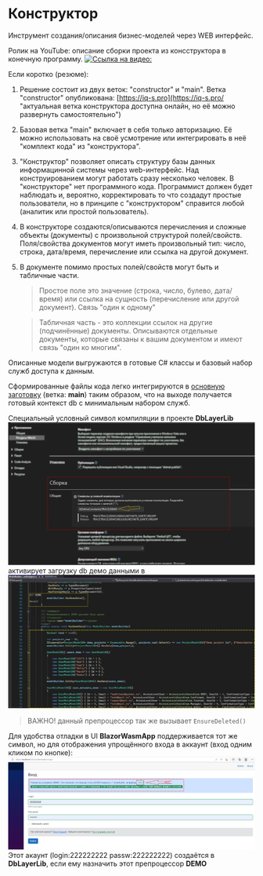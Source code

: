 # Конструктор
Инструмент создания/описания бизнес-моделей через WEB интерфейс.

Ролик на YouTube: описание сборки проекта из консструктора в конечную программу.
[![Ссылка на видео:](https://img.youtube.com/vi/mYbymhW5Yjo/0.jpg)](https://youtu.be/mYbymhW5Yjo)

Если коротко (резюме):

1. Решение состоит из двух веток: "constructor" и "main". Ветка "constructor" опубликована:
	[https://iq-s.pro](https://iq-s.pro/ "актуальная ветка конструктора доступна онлайн, но её можно развернуть самостоятельно")
2. Базовая ветка "main" включает в себя только авторизацию. Её можно использовать на своё усмотрение или интегрировать в неё "комплект кода" из "конструктора".
3. "Конструктор" позволяет описать структуру базы данных информацинной системы через web-интерфейс. Над конструированием могут работать сразу несколько человек.
   В "конструкторе" нет программного кода. Программист должен будет наблюдать и, вероятно, корректировать то что создадут простые пользователи, 
   но в принципе с "конструктором" справится любой (аналитик или простой пользователь).
4. В конструкторе создаются/описываются перечисления и сложные объекты (документы) с произвольной структурой полей/свойств. 
	Поля/свойства документов могут иметь произвольный тип: число, строка, дата/время, перечисление или ссылка на другой документ.
5. В документе помимо простых полей/свойств могут быть и табличные части.
	> Простое поле это значение (строка, число, булево, дата/время) или ссылка на сущность (перечисление или другой документ). Связь "один к одному"
	
	> Табличная часть - это коллекции ссылок на другие (подчинённые) документы. Описываются отдельные документы, которые связаны к вашим документом и имеют связь "один ко многим".



Описанные модели выгружаются в готовые C# классы и базовый набор служб доступа к данным.

Сформированные файлы кода легко интегрируются в [основную заготовку](https://github.com/badhitman/blank-blazor-wasm-api/tree/main) (ветка: **main**) таким образом,
что на выходе получается готовый контекст db с минимальным набором служб.

Специальный условный символ компиляции в проекте **DbLayerLib** 
![ДЕМО режим](./img/demo-preprocessor-directive.png)
активирует загрузку db демо данными в
![has demo data](./img/has-demo-data.png)

> ВАЖНО! данный препроцессор так же вызывает `EnsureDeleted()`

Для удобства отладки в UI **BlazorWasmApp** поддерживается тот же символ, но для отображения упрощённого входа в аккаунт (вход одним кликом по кнопке):
![demo login](./img/demo-login.png)
Этот акаунт (login:222222222 passw:222222222) создаётся в **DbLayerLib**, если ему назначить этот препроцессор **DEMO**